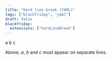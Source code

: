 ```yaml
---
title: "Hard line break (YAML)"
tags: ["blackfriday", "yaml"]
draft: false
blackfriday:
  extensions: ["hardLineBreak"]
---
```


a
b
c

Above, _a_, _b_ and _c_ must appear on separate lines.
